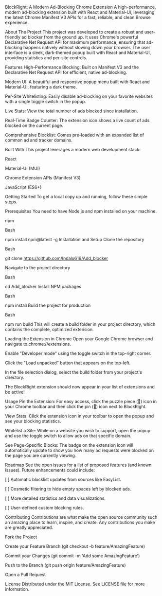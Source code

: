 BlockRight: A Modern Ad-Blocking Chrome Extension
A high-performance, modern ad-blocking extension built with React and Material-UI, leveraging the latest Chrome Manifest V3 APIs for a fast, reliable, and clean Browse experience.


About The Project
This project was developed to create a robust and user-friendly ad blocker from the ground up. It uses Chrome's powerful Declarative Net Request API for maximum performance, ensuring that ad-blocking happens natively without slowing down your browser. The user interface is a sleek, dark-themed popup built with React and Material-UI, providing statistics and per-site controls.

Features
High-Performance Blocking: Built on Manifest V3 and the Declarative Net Request API for efficient, native ad-blocking.

Modern UI: A beautiful and responsive popup menu built with React and Material-UI, featuring a dark theme.

Per-Site Whitelisting: Easily disable ad-blocking on your favorite websites with a single toggle switch in the popup.

Live Stats: View the total number of ads blocked since installation.

Real-Time Badge Counter: The extension icon shows a live count of ads blocked on the current page.

Comprehensive Blocklist: Comes pre-loaded with an expanded list of common ad and tracker domains.

Built With
This project leverages a modern web development stack:

React

Material-UI (MUI)

Chrome Extension APIs (Manifest V3)

JavaScript (ES6+)

Getting Started
To get a local copy up and running, follow these simple steps.

Prerequisites
You need to have Node.js and npm installed on your machine.

npm

Bash

npm install npm@latest -g
Installation and Setup
Clone the repository

Bash

git clone https://github.com/Indalu616/Add_blocker

Navigate to the project directory

Bash

cd Add_blocker 
Install NPM packages

Bash

npm install
Build the project for production

Bash

npm run build
This will create a build folder in your project directory, which contains the complete, optimized extension.

Loading the Extension in Chrome
Open your Google Chrome browser and navigate to chrome://extensions.

Enable "Developer mode" using the toggle switch in the top-right corner.

Click the "Load unpacked" button that appears on the top-left.

In the file selection dialog, select the build folder from your project's directory.

The BlockRight extension should now appear in your list of extensions and be active!

Usage
Pin the Extension: For easy access, click the puzzle piece (🧩) icon in your Chrome toolbar and then click the pin (📌) icon next to BlockRight.

View Stats: Click the extension icon in your toolbar to open the popup and see your blocking statistics.

Whitelist a Site: While on a website you wish to support, open the popup and use the toggle switch to allow ads on that specific domain.

See Page-Specific Blocks: The badge on the extension icon will automatically update to show you how many ad requests were blocked on the page you are currently viewing.

Roadmap
See the open issues for a list of proposed features (and known issues). Future enhancements could include:

[ ] Automatic blocklist updates from sources like EasyList.

[ ] Cosmetic filtering to hide empty spaces left by blocked ads.

[ ] More detailed statistics and data visualizations.

[ ] User-defined custom blocking rules.

Contributing
Contributions are what make the open source community such an amazing place to learn, inspire, and create. Any contributions you make are greatly appreciated.

Fork the Project

Create your Feature Branch (git checkout -b feature/AmazingFeature)

Commit your Changes (git commit -m 'Add some AmazingFeature')

Push to the Branch (git push origin feature/AmazingFeature)

Open a Pull Request

License
Distributed under the MIT License. See LICENSE file for more information.
